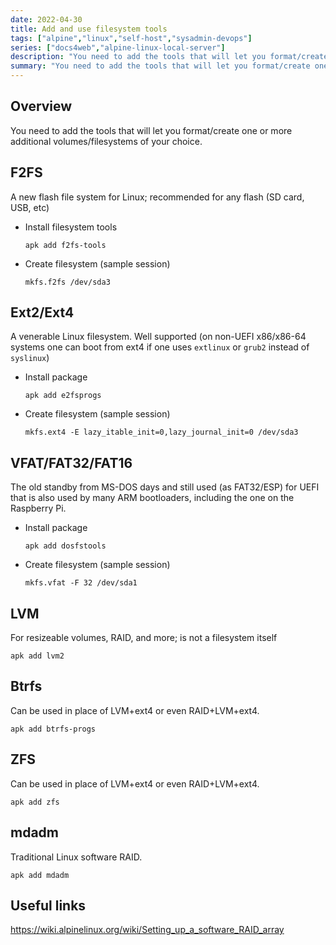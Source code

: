 ```yaml
---
date: 2022-04-30
title: Add and use filesystem tools
tags: ["alpine","linux","self-host","sysadmin-devops"]
series: ["docs4web","alpine-linux-local-server"]
description: "You need to add the tools that will let you format/create one or more additional volumes/filesystems of your choice."
summary: "You need to add the tools that will let you format/create one or more additional volumes/filesystems of your choice."
---
```


## Overview

You need to add the tools that will let you format/create one or more additional volumes/filesystems of your choice.

## F2FS

A new flash file system for Linux; recommended for any flash (SD card, USB, etc)

* Install filesystem tools

  ```shell
  apk add f2fs-tools
  ```

* Create filesystem (sample session)

  ```shell
  mkfs.f2fs /dev/sda3
  ```

## Ext2/Ext4

A venerable Linux filesystem. Well supported (on non-UEFI x86/x86-64 systems one can boot from ext4 if one uses `extlinux` or `grub2` instead of `syslinux`)

* Install package

  ```shell
  apk add e2fsprogs
  ```

* Create filesystem (sample session)

  ```shell
  mkfs.ext4 -E lazy_itable_init=0,lazy_journal_init=0 /dev/sda3
  ```

## VFAT/FAT32/FAT16

The old standby from MS-DOS days and still used (as FAT32/ESP) for UEFI that is also used by many ARM bootloaders, including the one on the Raspberry Pi.

* Install package

  ```shell
  apk add dosfstools
  ```

* Create filesystem (sample session)

  ```shell
  mkfs.vfat -F 32 /dev/sda1
  ```

## LVM

For resizeable volumes, RAID, and more; is not a filesystem itself

```shell
apk add lvm2
```

## Btrfs

Can be used in place of LVM+ext4 or even RAID+LVM+ext4.

```shell
apk add btrfs-progs
```

## ZFS

Can be used in place of LVM+ext4 or even RAID+LVM+ext4.

```shell
apk add zfs
```

## mdadm

Traditional Linux software RAID.

```shell
apk add mdadm
```

## Useful links

<https://wiki.alpinelinux.org/wiki/Setting_up_a_software_RAID_array>
